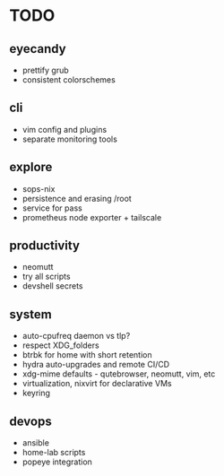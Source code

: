 # TODO

## eyecandy
- prettify grub
- consistent colorschemes

## cli
- vim config and plugins
- separate monitoring tools

## explore
- sops-nix
- persistence and erasing /root
- service for pass
- prometheus node exporter + tailscale

## productivity
- neomutt
- try all scripts
- devshell secrets

## system
- auto-cpufreq daemon vs tlp?
- respect XDG_folders
- btrbk for home with short retention
- hydra auto-upgrades and remote CI/CD
- xdg-mime defaults - qutebrowser, neomutt, vim, etc
- virtualization, nixvirt for declarative VMs
- keyring

## devops
- ansible
- home-lab scripts
- popeye integration
